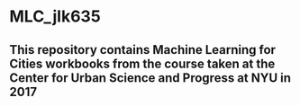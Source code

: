 # MLC_jlk635

## This repository contains Machine Learning for Cities workbooks from the course taken at the Center for Urban Science and Progress at NYU in 2017
